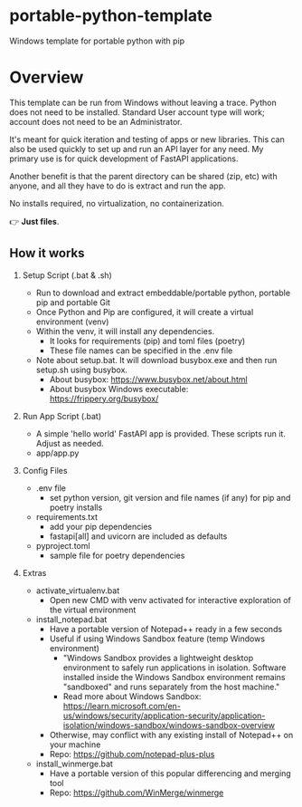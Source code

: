 # portable-python-template
Windows template for portable python with pip

# Overview

This template can be run from Windows without leaving a trace. Python does not need to be installed. Standard User account type will work; account does not need to be an Administrator.

It's meant for quick iteration and testing of apps or new libraries. This can also be used quickly to set up and run an API layer for any need. My primary use is for quick development of FastAPI applications.

Another benefit is that the parent directory can be shared (zip, etc) with anyone, and all they have to do is extract and run the app.

No installs required, no virtualization, no containerization.

👉 **Just files**.

## How it works
1. Setup Script (.bat & .sh)
   - Run to download and extract embeddable/portable python, portable pip and portable Git
   - Once Python and Pip are configured, it will create a virtual environment (venv)
   - Within the venv, it will install any dependencies.
     - It looks for requirements (pip) and toml files (poetry)
     - These file names can be specified in the .env file
   - Note about setup.bat. It will download busybox.exe and then run setup.sh using busybox.
     - About busybox: https://www.busybox.net/about.html
     - About busybox Windows executable: https://frippery.org/busybox/
  
2. Run App Script (.bat)
   - A simple 'hello world' FastAPI app is provided. These scripts run it. Adjust as needed.
   - app/app.py

3. Config Files
   - .env file
     - set python version, git version and file names (if any) for pip and poetry installs
   - requirements.txt
     - add your pip dependencies
     - fastapi[all] and uvicorn are included as defaults
   - pyproject.toml
     - sample file for poetry dependencies
    
4. Extras
   - activate_virtualenv.bat
     - Open new CMD with venv activated for interactive exploration of the virtual environment
   - install_notepad.bat
     - Have a portable version of Notepad++ ready in a few seconds
     - Useful if using Windows Sandbox feature (temp Windows environment)
       - "Windows Sandbox provides a lightweight desktop environment to safely run applications in isolation. Software installed inside the Windows Sandbox environment remains "sandboxed" and runs separately from the host machine."
       - Read more about Windows Sandbox: https://learn.microsoft.com/en-us/windows/security/application-security/application-isolation/windows-sandbox/windows-sandbox-overview
     - Otherwise, may conflict with any existing install of Notepad++ on your machine
     - Repo: https://github.com/notepad-plus-plus
   - install_winmerge.bat
     - Have a portable version of this popular differencing and merging tool
     - Repo: https://github.com/WinMerge/winmerge
